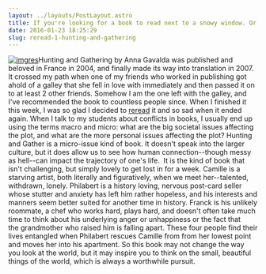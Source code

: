 ```yaml
---
layout: ../layouts/PostLayout.astro
title: If you're looking for a book to read next to a snowy window. Or, my first reread for my blog's tenth year.
date: 2016-01-23 18:25:29
slug: reread-1-hunting-and-gathering
---
```


[![imgres](http://akindoflibrary.com/wp-content/uploads/2016/01/imgres.jpg)](http://akindoflibrary.com/wp-content/uploads/2016/01/imgres.jpg)Hunting and Gathering by Anna Gavalda was published and beloved in France in 2004, and finally made its way into translation in 2007. It crossed my path when one of my friends who worked in publishing got ahold of a galley that she fell in love with immediately and then passed it on to at least 2 other friends. Somehow I am the one left with the galley, and I've recommended the book to countless people since. When I finished it this week, I was so glad I decided to [reread](http://akindoflibrary.com/decades-worth-rereading-favorites-blogs-tenth-year/) it and so sad when it ended again. When I talk to my students about conflicts in books, I usually end up using the terms macro and micro: what are the big societal issues affecting the plot, and what are the more personal issues affecting the plot? Hunting and Gather is a micro-issue kind of book. It doesn't speak into the larger culture, but it does allow us to see how human connection--though messy as hell--can impact the trajectory of one's life.  It is the kind of book that isn't challenging, but simply lovely to get lost in for a week. Camille is a starving artist, both literally and figuratively, when we meet her--talented, withdrawn, lonely. Philabert is a history loving, nervous post-card seller whose stutter and anxiety has left him rather hopeless, and his interests and manners seem better suited for another time in history. Franck is his unlikely roommate, a chef who works hard, plays hard, and doesn't often take much time to think about his underlying anger or unhappiness or the fact that the grandmother who raised him is falling apart. These four people find their lives entangled when Philabert rescues Camille from from her lowest point and moves her into his apartment. So this book may not change the way you look at the world, but it may inspire you to think on the small, beautiful things of the world, which is always a worthwhile pursuit.